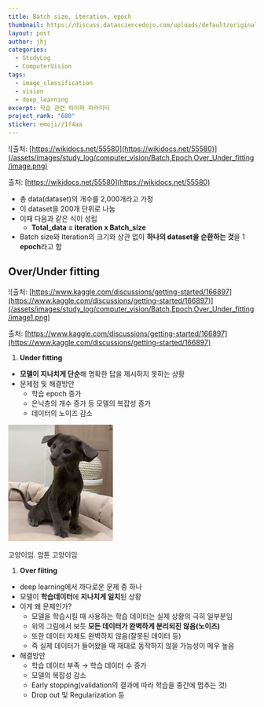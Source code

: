 ```yaml
---
title: Batch size, iteration, epoch
thumbnail: https://discuss.datasciencedojo.com/uploads/default/original/1X/808c4d2074b4ab07065cd8b316cd234679d5b31b.png
layout: post
author: jhj
categories:
  - StudyLog
  - ComputerVision
tags:
  - image_classification
  - vision
  - deep_learning
excerpt: 학습 관련 하이퍼 파라미터
project_rank: "680"
sticker: emoji//1f4aa
---
```


![출처: [https://wikidocs.net/55580](https://wikidocs.net/55580)](/assets/images/study_log/computer_vision/Batch,Epoch,Over_Under_fitting/image.png)

출처: [https://wikidocs.net/55580](https://wikidocs.net/55580)

- 총 data(dataset)의 개수를 2,000개라고 가정
- 이 dataset을 200개 단위로 나눔
- 이때 다음과 같은 식이 성립
    - **Total_data = iteration x Batch_size**
- Batch size와 Iteration의 크기와 상관 없이 **하나의 dataset을 순환하는 것**을 1 **epoch**라고 함

## Over/Under fitting

![출처: [https://www.kaggle.com/discussions/getting-started/166897](https://www.kaggle.com/discussions/getting-started/166897)](/assets/images/study_log/computer_vision/Batch,Epoch,Over_Under_fitting/image1.png)

출처: [https://www.kaggle.com/discussions/getting-started/166897](https://www.kaggle.com/discussions/getting-started/166897)

1. **Under fitting**
- **모델이 지나치게 단순**해 명확한 답을 제시하지 못하는 상황
- 문제점 및 해결방안
    - 학습 epoch 증가
    - 은닉층의 개수 증가 등 모델의 복잡성 증가
    - 데이터의 노이즈 감소

![고양이임. 암튼 고양이임](/assets/images/study_log/computer_vision/Batch,Epoch,Over_Under_fitting/image2.png)

고양이임. 암튼 고양이임

1. **Over fiiting**
- deep learning에서 까다로운 문제 중 하나
- 모델이 **학습데이터**에 **지나치게 일치**된 상황
- 이게 왜 문제인가?
    - 모델을 학습시킬 때 사용하는 학습 데이터는 실제 상황의 극히 일부분임
    - 위의 그림에서 보듯 **모든 데이터가 완벽하게 분리되진 않음(노이즈)**
    - 또한 데이터 자체도 완벽하지 않음(잘못된 데이터 등)
    - 즉 실제 데이터가 들어왔을 때 재대로 동작하지 않을 가능성이 메우 높음
- 해결방안
    - 학습 데이터 부족 → 학습 데이터 수 증가
    - 모델의 복잡성 감소
    - Early stopping(validation의 결과에 따라 학습을 중간에 멈추는 것)
    - Drop out 및 Regularization 등